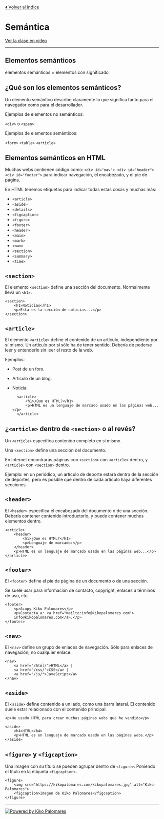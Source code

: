 [⏴ Volver al índice](../../README.md#índice-del-curso)

# Semántica

[Ver la clase en vídeo](https://kikopalomares.com/clases/todos-los-elementos-semanticos-de-html)

_____

## Elementos semánticos

elementos semánticos = elementos con significado

## ¿Qué son los elementos semánticos?

Un elemento semántico describe claramente lo que significa tanto para el navegador como para el desarrollador.

Ejemplos de elementos no semánticos:

`<div>` o `<span>`

Ejemplos de elementos semánticos:

`<form>` `<table>` `<article>`

## Elementos semánticos en HTML

Muchas webs contienen código como: `<div id="nav"> <div id="header"> <div id="footer">` para indicar navegación, el encabezado, y el pie de página.

En HTML tenemos etiquetas para indicar todas estas cosas y muchas más:

- `<article>`
- `<aside>`
- `<details>`
- `<figcaption>`
- `<figure>`
- `<footer>`
- `<header>`
- `<main>`
- `<mark>`
- `<nav>`
- `<section>`
- `<summary>`
- `<time>`

## `<section>`

El elemento `<section>` define una sección del documento. Normalmente lleva un `<h1>`.

    <section>
        <h1>Noticias</h1>
        <p>Esta es la sección de noticias...</p>
    </section>

## `<article>`

El elemento `<article>` define el contenido de un artículo, independiente por sí mismo. Un artículo por sí sólo ha de tener sentido. Debería de poderse leer y entenderlo sin leer el resto de la web.

Ejemplos:

- Post de un foro.
- Artículo de un blog.
- Noticia.

        <article>
            <h1>¿Que es HTML?</h1>
            <p>HTML es un lenguaje de marcado usado en las páginas web...</p>
        </article>

## ¿`<article>` dentro de `<section>` o al revés?

Un `<article>` específica contenido completo en sí mismo.

Una `<section>` define una sección del documento.

En internet encontrarás páginas con `<section>` con `<article>` dentro, y `<article>` con `<section>` dentro.

Ejemplo: en un periódico, un artículo de deporte estará dentro de la sección de deportes, pero es posible que dentro de cada artículo haya diferentes secciones.

## `<header>`

El `<header>` especifica el encabezado del documento o de una sección. Debería contener contenido introductorio, y puede contener muchos elementos dentro.

    <article>
        <header>
            <h1>¿Que es HTML?</h1>
            <p>Lenguaje de marcado:</p>
        </header>
        <p>HTML es un lenguaje de marcado usado en las páginas web...</p>
    </article>

## `<footer>`

El `<footer>` define el pie de página de un documento o de una sección.

Se suele usar para información de contacto, copyright, enlaces a términos de uso, etc.

    <footer>
        <p>&copy Kiko Palomares</p>
        <p>Contacta a: <a href="mailto:info@kikopalomares.com">
        info@kikopalomares.com</a>.</p>
    </footer>

## `<nav>`

El `<nav>` define un grupo de enlaces de navegación. Sólo para enlaces de navegación, no cualquier enlace.

    <nav>
        <a href="/html/">HTML</a> |
        <a href="/css/">CSS</a> |
        <a href="/js/">JavaScript</a>
    </nav>

## `<aside>`

El `<aside>` define contenido a un lado, como una barra lateral. El contenido suele estar relacionado con el contenido principal.

    <p>He usado HTML para crear muchas páginas webs que he vendido</p>

    <aside>
        <h4>HTML</h4>
        <p>HTML es un lenguaje de marcado usado en las páginas webs.</p>
    </aside>

## `<figure>` y `<figcaption>`

Una imagen con su título se pueden agrupar dentro de `<figure>`. Poniendo el título en la etiqueta `<figcaption>`.

    <figure>
        <img src="https://kikopalomares.com/kikopalomares.jpg" alt="Kiko Palomares">
        <figcaption>Imagen de Kiko Palomares</figcaption>
    </figure>

------------
[![Powered by Kiko Palomares](https://img.shields.io/badge/-Powered%20by%20Kiko%20Palomares-red)](https://kikopalomares.com/)